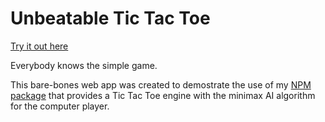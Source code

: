 # Unbeatable Tic Tac Toe
[Try it out here](http://davidcwh.github.io/tic-tac-toe)

Everybody knows the simple game. 

This bare-bones web app was created to demostrate the use of my [NPM package](https://www.npmjs.com/package/tic-tac-toe-minimax-engine) that provides a Tic Tac Toe engine with the minimax AI algorithm for the computer player.